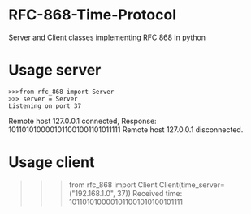 # RFC-868-Time-Protocol
Server and Client classes implementing RFC 868 in python

# Usage server

	>>>from rfc_868 import Server
	>>> server = Server
	Listening on port 37
  
  Remote host 127.0.0.1 connected, Response: 1011010100001011001001101011111
  Remote host 127.0.0.1 disconnected.

# Usage client

  >>> from rfc_868 import Client
  >>> Client(time_server=("192.168.1.0", 37))
  >>> Received time: 1011010100001011001010100101111
